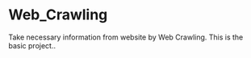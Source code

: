 # Web_Crawling
Take necessary information from website by Web Crawling. This is the basic project..
